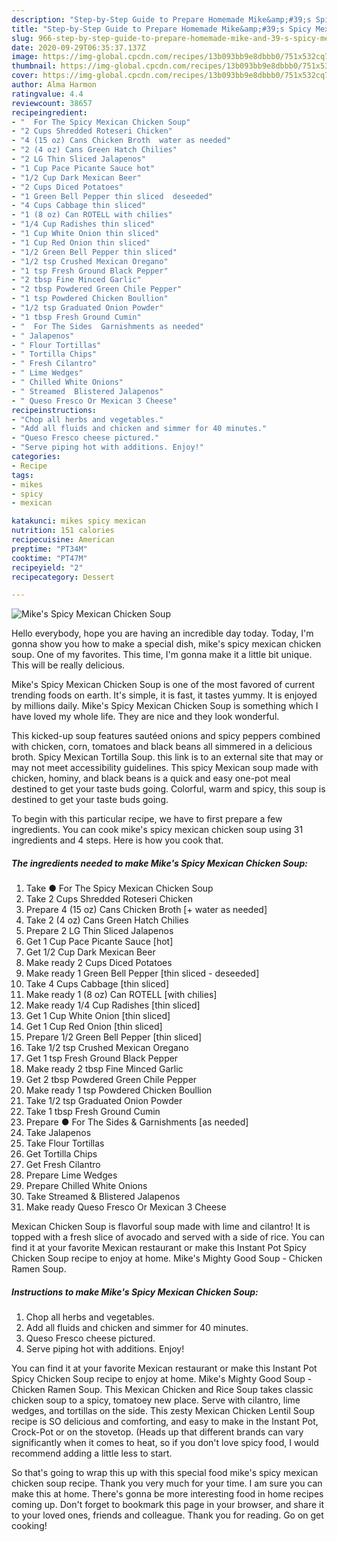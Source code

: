 ```yaml
---
description: "Step-by-Step Guide to Prepare Homemade Mike&amp;#39;s Spicy Mexican Chicken Soup"
title: "Step-by-Step Guide to Prepare Homemade Mike&amp;#39;s Spicy Mexican Chicken Soup"
slug: 966-step-by-step-guide-to-prepare-homemade-mike-and-39-s-spicy-mexican-chicken-soup
date: 2020-09-29T06:35:37.137Z
image: https://img-global.cpcdn.com/recipes/13b093bb9e8dbbb0/751x532cq70/mikes-spicy-mexican-chicken-soup-recipe-main-photo.jpg
thumbnail: https://img-global.cpcdn.com/recipes/13b093bb9e8dbbb0/751x532cq70/mikes-spicy-mexican-chicken-soup-recipe-main-photo.jpg
cover: https://img-global.cpcdn.com/recipes/13b093bb9e8dbbb0/751x532cq70/mikes-spicy-mexican-chicken-soup-recipe-main-photo.jpg
author: Alma Harmon
ratingvalue: 4.4
reviewcount: 38657
recipeingredient:
- "  For The Spicy Mexican Chicken Soup"
- "2 Cups Shredded Roteseri Chicken"
- "4 (15 oz) Cans Chicken Broth  water as needed"
- "2 (4 oz) Cans Green Hatch Chilies"
- "2 LG Thin Sliced Jalapenos"
- "1 Cup Pace Picante Sauce hot"
- "1/2 Cup Dark Mexican Beer"
- "2 Cups Diced Potatoes"
- "1 Green Bell Pepper thin sliced  deseeded"
- "4 Cups Cabbage thin sliced"
- "1 (8 oz) Can ROTELL with chilies"
- "1/4 Cup Radishes thin sliced"
- "1 Cup White Onion thin sliced"
- "1 Cup Red Onion thin sliced"
- "1/2 Green Bell Pepper thin sliced"
- "1/2 tsp Crushed Mexican Oregano"
- "1 tsp Fresh Ground Black Pepper"
- "2 tbsp Fine Minced Garlic"
- "2 tbsp Powdered Green Chile Pepper"
- "1 tsp Powdered Chicken Boullion"
- "1/2 tsp Graduated Onion Powder"
- "1 tbsp Fresh Ground Cumin"
- "  For The Sides  Garnishments as needed"
- " Jalapenos"
- " Flour Tortillas"
- " Tortilla Chips"
- " Fresh Cilantro"
- " Lime Wedges"
- " Chilled White Onions"
- " Streamed  Blistered Jalapenos"
- " Queso Fresco Or Mexican 3 Cheese"
recipeinstructions:
- "Chop all herbs and vegetables."
- "Add all fluids and chicken and simmer for 40 minutes."
- "Queso Fresco cheese pictured."
- "Serve piping hot with additions. Enjoy!"
categories:
- Recipe
tags:
- mikes
- spicy
- mexican

katakunci: mikes spicy mexican 
nutrition: 151 calories
recipecuisine: American
preptime: "PT34M"
cooktime: "PT47M"
recipeyield: "2"
recipecategory: Dessert

---
```



![Mike&#39;s Spicy Mexican Chicken Soup](https://img-global.cpcdn.com/recipes/13b093bb9e8dbbb0/751x532cq70/mikes-spicy-mexican-chicken-soup-recipe-main-photo.jpg)

Hello everybody, hope you are having an incredible day today. Today, I'm gonna show you how to make a special dish, mike&#39;s spicy mexican chicken soup. One of my favorites. This time, I'm gonna make it a little bit unique. This will be really delicious.

Mike&#39;s Spicy Mexican Chicken Soup is one of the most favored of current trending foods on earth. It's simple, it is fast, it tastes yummy. It is enjoyed by millions daily. Mike&#39;s Spicy Mexican Chicken Soup is something which I have loved my whole life. They are nice and they look wonderful.

This kicked-up soup features sautéed onions and spicy peppers combined with chicken, corn, tomatoes and black beans all simmered in a delicious broth. Spicy Mexican Tortilla Soup. this link is to an external site that may or may not meet accessibility guidelines. This spicy Mexican soup made with chicken, hominy, and black beans is a quick and easy one-pot meal destined to get your taste buds going. Colorful, warm and spicy, this soup is destined to get your taste buds going.


To begin with this particular recipe, we have to first prepare a few ingredients. You can cook mike&#39;s spicy mexican chicken soup using 31 ingredients and 4 steps. Here is how you cook that.

<!--inarticleads1-->

##### The ingredients needed to make Mike&#39;s Spicy Mexican Chicken Soup:

1. Take  ● For The Spicy Mexican Chicken Soup
1. Take 2 Cups Shredded Roteseri Chicken
1. Prepare 4 (15 oz) Cans Chicken Broth [+ water as needed]
1. Take 2 (4 oz) Cans Green Hatch Chilies
1. Prepare 2 LG Thin Sliced Jalapenos
1. Get 1 Cup Pace Picante Sauce [hot]
1. Get 1/2 Cup Dark Mexican Beer
1. Make ready 2 Cups Diced Potatoes
1. Make ready 1 Green Bell Pepper [thin sliced - deseeded]
1. Take 4 Cups Cabbage [thin sliced]
1. Make ready 1 (8 oz) Can ROTELL [with chilies]
1. Make ready 1/4 Cup Radishes [thin sliced]
1. Get 1 Cup White Onion [thin sliced]
1. Get 1 Cup Red Onion [thin sliced]
1. Prepare 1/2 Green Bell Pepper [thin sliced]
1. Take 1/2 tsp Crushed Mexican Oregano
1. Get 1 tsp Fresh Ground Black Pepper
1. Make ready 2 tbsp Fine Minced Garlic
1. Get 2 tbsp Powdered Green Chile Pepper
1. Make ready 1 tsp Powdered Chicken Boullion
1. Take 1/2 tsp Graduated Onion Powder
1. Take 1 tbsp Fresh Ground Cumin
1. Prepare  ● For The Sides &amp; Garnishments [as needed]
1. Take  Jalapenos
1. Take  Flour Tortillas
1. Get  Tortilla Chips
1. Get  Fresh Cilantro
1. Prepare  Lime Wedges
1. Prepare  Chilled White Onions
1. Take  Streamed &amp; Blistered Jalapenos
1. Make ready  Queso Fresco Or Mexican 3 Cheese


Mexican Chicken Soup is flavorful soup made with lime and cilantro! It is topped with a fresh slice of avocado and served with a side of rice. You can find it at your favorite Mexican restaurant or make this Instant Pot Spicy Chicken Soup recipe to enjoy at home. Mike&#39;s Mighty Good Soup - Chicken Ramen Soup. 

<!--inarticleads2-->

##### Instructions to make Mike&#39;s Spicy Mexican Chicken Soup:

1. Chop all herbs and vegetables.
1. Add all fluids and chicken and simmer for 40 minutes.
1. Queso Fresco cheese pictured.
1. Serve piping hot with additions. Enjoy!


You can find it at your favorite Mexican restaurant or make this Instant Pot Spicy Chicken Soup recipe to enjoy at home. Mike&#39;s Mighty Good Soup - Chicken Ramen Soup. This Mexican Chicken and Rice Soup takes classic chicken soup to a spicy, tomatoey new place. Serve with cilantro, lime wedges, and tortillas on the side. This zesty Mexican Chicken Lentil Soup recipe is SO delicious and comforting, and easy to make in the Instant Pot, Crock-Pot or on the stovetop. (Heads up that different brands can vary significantly when it comes to heat, so if you don&#39;t love spicy food, I would recommend adding a little less to start. 

So that's going to wrap this up with this special food mike&#39;s spicy mexican chicken soup recipe. Thank you very much for your time. I am sure you can make this at home. There's gonna be more interesting food in home recipes coming up. Don't forget to bookmark this page in your browser, and share it to your loved ones, friends and colleague. Thank you for reading. Go on get cooking!
